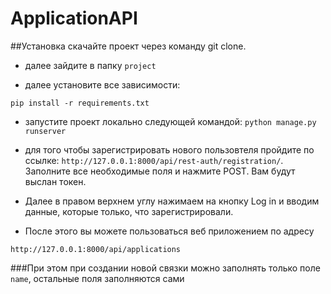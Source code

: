 # ApplicationAPI

##Установка 
скачайте проект через команду git clone.

- далее зайдите в папку ```project```

 - далее установите все зависимости:

```pip install -r requirements.txt```

 - запустите проект локально следующей командой:
``` python manage.py runserver ```

 - для того чтобы зарегистрировать нового пользовтеля пройдите по ссылке:
 ```http://127.0.0.1:8000/api/rest-auth/registration/```.
 Заполните все необходимые поля и нажмите POST. Вам будут выслан токен.
 
 - Далее в правом верхнем углу нажимаем на кнопку Log in и вводим данные, которые только, что зарегистрировали.
 
- После этого вы можете пользоваться веб приложением по адресу 
 
 ```http://127.0.0.1:8000/api/applications```
 
 ###При этом при создании новой связки можно заполнять только поле ```name```, остальные поля заполняются сами
